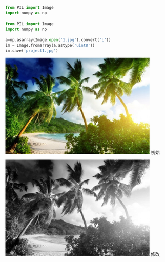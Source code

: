 ```python
from PIL import Image
import numpy as np

from PIL import Image
import numpy as np

a=np.asarray(Image.open('1.jpg').convert('L'))
im = Image.fromarray(a.astype('uint8'))
im.save('project1.jpg')
```

<img width="450" height="300" src=project-1/1.jpg /></img>
初始

<img width="450" height="300" src=project-1/project1.jpg/></img>
修改
